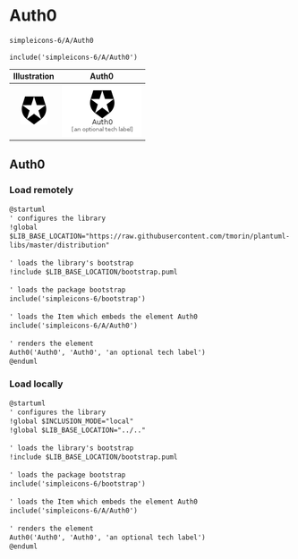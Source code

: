 # Auth0


```text
simpleicons-6/A/Auth0
```

```text
include('simpleicons-6/A/Auth0')
```



| Illustration | Auth0 |
| :---: | :---: |
| ![illustration for Illustration](../../simpleicons-6/A/Auth0.png) | ![illustration for Auth0](../../simpleicons-6/A/Auth0.Local.png) |




## Auth0

### Load remotely
```plantuml
@startuml
' configures the library
!global $LIB_BASE_LOCATION="https://raw.githubusercontent.com/tmorin/plantuml-libs/master/distribution"

' loads the library's bootstrap
!include $LIB_BASE_LOCATION/bootstrap.puml

' loads the package bootstrap
include('simpleicons-6/bootstrap')

' loads the Item which embeds the element Auth0
include('simpleicons-6/A/Auth0')

' renders the element
Auth0('Auth0', 'Auth0', 'an optional tech label')
@enduml
```

### Load locally
```plantuml
@startuml
' configures the library
!global $INCLUSION_MODE="local"
!global $LIB_BASE_LOCATION="../.."

' loads the library's bootstrap
!include $LIB_BASE_LOCATION/bootstrap.puml

' loads the package bootstrap
include('simpleicons-6/bootstrap')

' loads the Item which embeds the element Auth0
include('simpleicons-6/A/Auth0')

' renders the element
Auth0('Auth0', 'Auth0', 'an optional tech label')
@enduml
```


